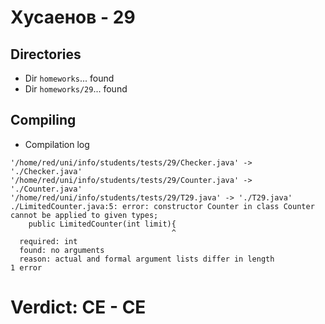 # Хусаенов - 29
## Directories
- Dir `homeworks`... found
- Dir `homeworks/29`... found
## Compiling
- Compilation log
```
'/home/red/uni/info/students/tests/29/Checker.java' -> './Checker.java'
'/home/red/uni/info/students/tests/29/Counter.java' -> './Counter.java'
'/home/red/uni/info/students/tests/29/T29.java' -> './T29.java'
./LimitedCounter.java:5: error: constructor Counter in class Counter cannot be applied to given types;
    public LimitedCounter(int limit){
                                    ^
  required: int
  found: no arguments
  reason: actual and formal argument lists differ in length
1 error

```
# Verdict: **CE** - CE
